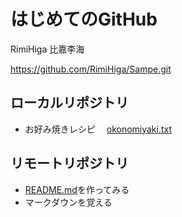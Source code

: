 # はじめてのGitHub

RimiHiga 比嘉李海
  
<https://github.com/RimiHiga/Sampe.git>

## ローカルリポジトリ

* お好み焼きレシピ
　[okonomiyaki.txt](okonomiyaki.txt)

## リモートリポジトリ
* [README.md](README.md)を作ってみる
* マークダウンを覚える